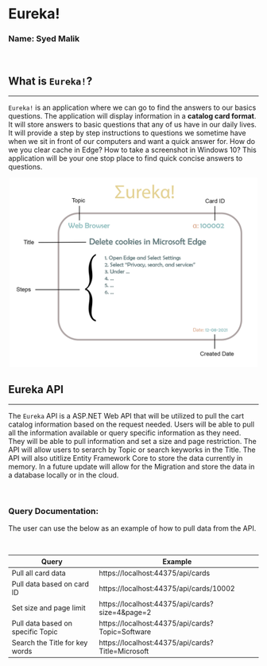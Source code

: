 # Eureka!

### Name: Syed Malik

<br>

## What is `Eureka!`?

---

`Eureka!` is an application where we can go to find the answers to our basics questions. The application will display information in a **catalog card format**. It will store answers to basic questions that any of us have in our daily lives. It will provide a step by step instructions to questions we sometime have when we sit in front of our computers and want a quick answer for. How do we you clear cache in Edge? How to take a screenshot in Windows 10? This application will be your one stop place to find quick concise answers to questions.

<p align="center">
  <img width="500" src="Eureka.png" alt="Eureka Application Sample Image">
</p>

## Eureka API

---

The `Eureka` API is a ASP.NET Web API that will be utilized to pull the cart catalog information based on the request needed. Users will be able to pull all the information available or query specific information as they need. They will be able to pull information and set a size and page restriction. The API will allow users to serarch by Topic or search keyworks in the Title. The API will also utitlize Entity Framework Core to store the data currently in memory. In a future update will allow for the Migration and store the data in a database locally or in the cloud.

<br>

### Query Documentation:

The user can use the below as an example of how to pull data from the API.

<br>

| Query                             | Example                                           |
| --------------------------------- | ------------------------------------------------- |
| Pull all card data                | https://localhost:44375/api/cards                 |
| Pull data based on card ID        | https://localhost:44375/api/cards/10002           |
| Set size and page limit           | https://localhost:44375/api/cards?size=4&page=2   |
| Pull data based on specific Topic | https://localhost:44375/api/cards?Topic=Software  |
| Search the Title for key words    | https://localhost:44375/api/cards?Title=Microsoft |

<br>
